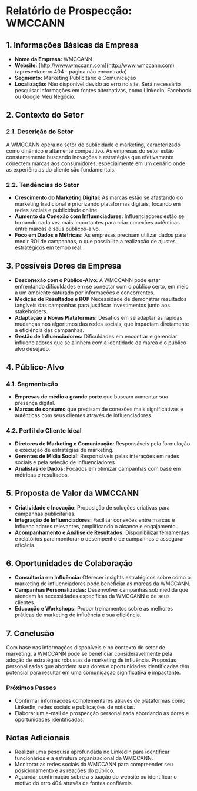 # Relatório de Prospecção: WMCCANN

## 1. Informações Básicas da Empresa
- **Nome da Empresa:** WMCCANN
- **Website:** [http://www.wmccann.com](http://www.wmccann.com) (apresenta erro 404 - página não encontrada)
- **Segmento:** Marketing Publicitário e Comunicação
- **Localização:** Não disponível devido ao erro no site. Será necessário pesquisar informações em fontes alternativas, como LinkedIn, Facebook ou Google Meu Negócio.

## 2. Contexto do Setor
### 2.1. Descrição do Setor
A WMCCANN opera no setor de publicidade e marketing, caracterizado como dinâmico e altamente competitivo. As empresas do setor estão constantemente buscando inovações e estratégias que efetivamente conectem marcas aos consumidores, especialmente em um cenário onde as experiências do cliente são fundamentais.

### 2.2. Tendências do Setor
- **Crescimento do Marketing Digital:** As marcas estão se afastando do marketing tradicional e priorizando plataformas digitais, focando em redes sociais e publicidade online.
- **Aumento da Conexão com Influenciadores:** Influenciadores estão se tornando cada vez mais importantes para criar conexões autênticas entre marcas e seus públicos-alvo.
- **Foco em Dados e Métricas:** As empresas precisam utilizar dados para medir ROI de campanhas, o que possibilita a realização de ajustes estratégicos em tempo real.

## 3. Possíveis Dores da Empresa
- **Desconexão com o Público-Alvo:** A WMCCANN pode estar enfrentando dificuldades em se conectar com o público certo, em meio a um ambiente saturado por informações e concorrentes.
- **Medição de Resultados e ROI:** Necessidade de demonstrar resultados tangíveis das campanhas para justificar investimentos junto aos stakeholders.
- **Adaptação a Novas Plataformas:** Desafios em se adaptar às rápidas mudanças nos algoritmos das redes sociais, que impactam diretamente a eficiência das campanhas.
- **Gestão de Influenciadores:** Dificuldades em encontrar e gerenciar influenciadores que se alinhem com a identidade da marca e o público-alvo desejado.

## 4. Público-Alvo
### 4.1. Segmentação
- **Empresas de médio a grande porte** que buscam aumentar sua presença digital.
- **Marcas de consumo** que precisam de conexões mais significativas e autênticas com seus clientes através de influenciadores.

### 4.2. Perfil do Cliente Ideal
- **Diretores de Marketing e Comunicação:** Responsáveis pela formulação e execução de estratégias de marketing.
- **Gerentes de Mídia Social:** Responsáveis pelas interações em redes sociais e pela seleção de influenciadores.
- **Analistas de Dados:** Focados em otimizar campanhas com base em métricas e resultados.

## 5. Proposta de Valor da WMCCANN
- **Criatividade e Inovação:** Proposição de soluções criativas para campanhas publicitárias.
- **Integração de Influenciadores:** Facilitar conexões entre marcas e influenciadores relevantes, amplificando o alcance e engajamento.
- **Acompanhamento e Análise de Resultados:** Disponibilizar ferramentas e relatórios para monitorar o desempenho de campanhas e assegurar eficácia.

## 6. Oportunidades de Colaboração
- **Consultoria em Influência:** Oferecer insights estratégicos sobre como o marketing de influenciadores pode beneficiar as marcas da WMCCANN.
- **Campanhas Personalizadas:** Desenvolver campanhas sob medida que atendam às necessidades específicas da WMCCANN e de seus clientes.
- **Educação e Workshops:** Propor treinamentos sobre as melhores práticas de marketing de influência e sua eficiência.

## 7. Conclusão
Com base nas informações disponíveis e no contexto do setor de marketing, a WMCCANN pode se beneficiar consideravelmente pela adoção de estratégias robustas de marketing de influência. Propostas personalizadas que abordem suas dores e oportunidades identificadas têm potencial para resultar em uma comunicação significativa e impactante.

### Próximos Passos
- Confirmar informações complementares através de plataformas como LinkedIn, redes sociais e publicações de notícias.
- Elaborar um e-mail de prospecção personalizada abordando as dores e oportunidades identificadas.

## Notas Adicionais
- Realizar uma pesquisa aprofundada no LinkedIn para identificar funcionários e a estrutura organizacional da WMCCANN.
- Monitorar as redes sociais da WMCCANN para compreender seu posicionamento e as reações do público.
- Aguardar confirmação sobre a situação do website ou identificar o motivo do erro 404 através de fontes confiáveis.
